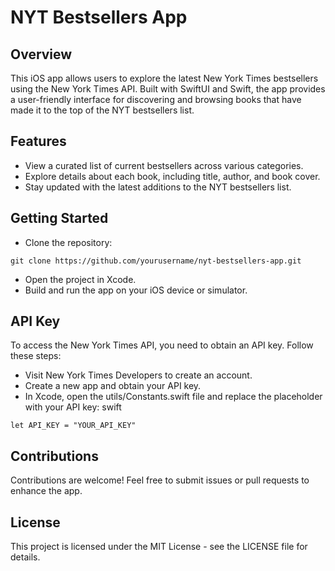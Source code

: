 # NYT Bestsellers App

## Overview

This iOS app allows users to explore the latest New York Times bestsellers using the New York Times API. Built with SwiftUI and Swift, the app provides a user-friendly interface for discovering and browsing books that have made it to the top of the NYT bestsellers list.

## Features

- View a curated list of current bestsellers across various categories.
- Explore details about each book, including title, author, and book cover.
- Stay updated with the latest additions to the NYT bestsellers list.

## Getting Started

- Clone the repository:
```
git clone https://github.com/yourusername/nyt-bestsellers-app.git
```

- Open the project in Xcode.
- Build and run the app on your iOS device or simulator.

## API Key
To access the New York Times API, you need to obtain an API key. Follow these steps:

- Visit New York Times Developers to create an account.
- Create a new app and obtain your API key.
- In Xcode, open the utils/Constants.swift file and replace the placeholder with your API key:
swift
```
let API_KEY = "YOUR_API_KEY"
```

## Contributions

Contributions are welcome! Feel free to submit issues or pull requests to enhance the app.

## License

This project is licensed under the MIT License - see the LICENSE file for details.
